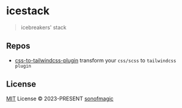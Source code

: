 # icestack

> icebreakers' stack

## Repos

- [css-to-tailwindcss-plugin](./packages/css-to-tailwindcss-plugin/) transform your `css/scss` to `tailwindcss plugin`

## License

[MIT](./LICENSE) License &copy; 2023-PRESENT [sonofmagic](https://github.com/sonofmagic)
